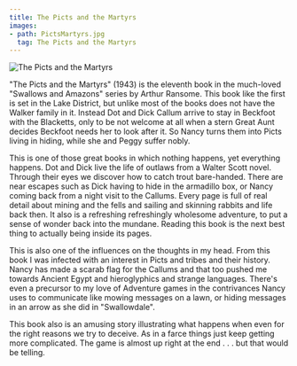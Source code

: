 ```yaml
---
title: The Picts and the Martyrs
images:
- path: PictsMartyrs.jpg
  tag: The Picts and the Martyrs
---
```

![The Picts and the Martyrs](PictsMartyrs.jpg)

"The Picts and the Martyrs" (1943) is the eleventh book in the much-loved
"Swallows and Amazons" series by
Arthur Ransome.  This book like the first is set in the Lake District,
but unlike most of the books does not have the Walker family in it.
Instead Dot and Dick Callum arrive to stay in Beckfoot with the Blacketts,
only to be not welcome at all when a stern Great Aunt decides Beckfoot
needs her to look after it.  So Nancy turns them into Picts living
in hiding, while she and Peggy suffer nobly.

This is one of those great books in which nothing happens, yet
everything happens.  Dot and Dick live the life of outlaws from a
Walter Scott novel.  Through their eyes we discover how to catch trout
bare-handed.  There are near escapes such as Dick having to hide in
the armadillo box, or Nancy coming back from a night visit to the
Callums.  Every page is full of real detail about mining and the fells
and sailing and skinning rabbits and life back then.  It also is
a refreshing refreshingly wholesome
adventure, to put a sense of wonder back into the mundane.
Reading this book is the next best thing to actually being inside its
pages.

This is also one of the influences on the thoughts in my head.  From
this book I was infected with an interest in Picts and tribes and
their history.  Nancy has made a scarab flag for the Callums and that
too pushed me towards Ancient Egypt and hieroglyphics and strange
languages.  There's even a precursor to my love of Adventure games
in the contrivances Nancy uses to communicate like mowing messages
on a lawn, or hiding messages in an arrow as she did in "Swallowdale".

This book also is an amusing story illustrating what happens when
even for the right reasons we try to deceive.  As in a farce things
just keep getting more complicated.  The game is almost up right at
the end . . . but that would be telling.
